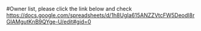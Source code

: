 
#Owner list, please click the link below and check 
https://docs.google.com/spreadsheets/d/1h8UgIa615ANZZVtcFW5Deodl8rGIAMgutKnB9QYge-U/edit#gid=0



